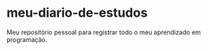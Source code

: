 # meu-diario-de-estudos
Meu repositório pessoal para registrar todo o meu aprendizado em programação.
